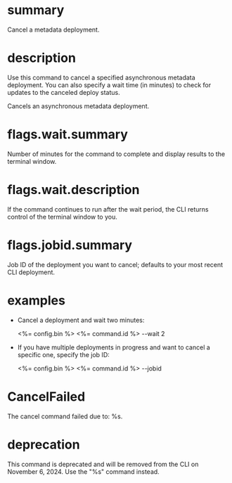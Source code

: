 # summary

Cancel a metadata deployment.

# description

Use this command to cancel a specified asynchronous metadata deployment. You can also specify a wait time (in minutes) to check for updates to the canceled deploy status.

Cancels an asynchronous metadata deployment.

# flags.wait.summary

Number of minutes for the command to complete and display results to the terminal window.

# flags.wait.description

If the command continues to run after the wait period, the CLI returns control of the terminal window to you.

# flags.jobid.summary

Job ID of the deployment you want to cancel; defaults to your most recent CLI deployment.

# examples

- Cancel a deployment and wait two minutes:

  <%= config.bin %> <%= command.id %> --wait 2

- If you have multiple deployments in progress and want to cancel a specific one, specify the job ID:

  <%= config.bin %> <%= command.id %> --jobid <jobid>

# CancelFailed

The cancel command failed due to: %s.

# deprecation

This command is deprecated and will be removed from the CLI on November 6, 2024. Use the "%s" command instead.
